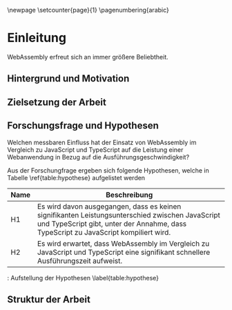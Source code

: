 \newpage
\setcounter{page}{1}
\pagenumbering{arabic}
# Einleitung
WebAssembly erfreut sich an immer größere Beliebtheit. 

## Hintergrund und Motivation

## Zielsetzung der Arbeit

## Forschungsfrage und Hypothesen

Welchen messbaren Einfluss hat der Einsatz von WebAssembly im Vergleich zu JavaScript und TypeScript auf die Leistung einer Webanwendung in Bezug auf die Ausführungsgeschwindigkeit?

Aus der Forschungfrage ergeben sich folgende Hypothesen, welche in Tabelle \ref{table:hypothese} aufgelistet werden

| Name | Beschreibung |
| -- | ------------ |
| H1 | Es wird davon ausgegangen, dass es keinen signifikanten Leistungsunterschied zwischen JavaScript und TypeScript gibt, unter der Annahme, dass TypeScript zu JavaScript kompiliert wird. |
| H2 | Es wird erwartet, dass WebAssembly im Vergleich zu JavaScript und TypeScript eine signifikant schnellere Ausführungszeit aufweist. |

: Aufstellung der Hypothesen \label{table:hypothese}

## Struktur der Arbeit
